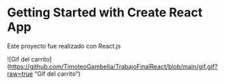# Getting Started with Create React App

Este proyecto fue realizado con React.js

![Gif del carrito](https://github.com/TimoteoGambella/TrabajoFinalReact/blob/main/gif.gif?raw=true “Gif del carrito”)